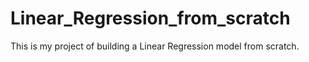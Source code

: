 # Linear_Regression_from_scratch
This is my project of building a Linear Regression model from scratch.
